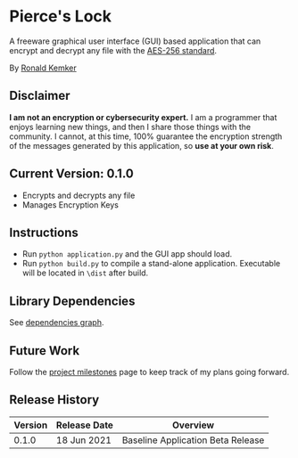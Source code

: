 # Pierce's Lock
A freeware graphical user interface (GUI) based application that can encrypt and decrypt any file with the [AES-256 standard](https://en.wikipedia.org/wiki/Advanced_Encryption_Standard).

By [Ronald Kemker](https://www.linkedin.com/in/ronald-kemker-66250b115)

## Disclaimer
**I am not an encryption or cybersecurity expert.**  I am a programmer that enjoys learning new things, and then I share those things with the community.  I cannot, at this time, 100% guarantee the encryption strength of the messages generated by this application, so **use at your own risk**. 

## Current Version: 0.1.0
- Encrypts and decrypts any file
- Manages Encryption Keys

## Instructions
- Run ```python application.py``` and the GUI app should load.
- Run ```python build.py``` to compile a stand-alone application.  Executable will be located in ```\dist``` after build.

## Library Dependencies
See [dependencies graph](https://github.com/ron-kemker/pierceslock/network/dependencies).

## Future Work
Follow the [project milestones](https://github.com/ron-kemker/pierceslock/milestones) page to keep track of my plans going forward.

## Release History

| Version | Release Date | Overview |
| ------------- | ------------- | ------------- |
| 0.1.0 | 18 Jun 2021 | Baseline Application Beta Release |



